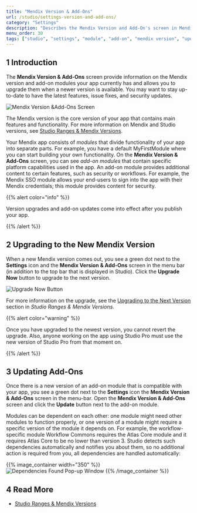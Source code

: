 ```yaml
---
title: "Mendix Version & Add-Ons"
url: /studio/settings-version-and-add-ons/
category: "Settings"
description: "Describes the Mendix Version and Add-On's screen in Mendix Studio."
menu_order: 30
tags: ["studio", "settings", "module", "add-on", "mendix version", "update", "modules"]
---
```


## 1 Introduction

The **Mendix Version & Add-Ons** screen provide information on the Mendix version and add-on modules your app currently has and allows you to upgrade them when a newer version is available. You may want to stay up-to-date to have the latest features, issue fixes, and security updates. 

![Mendix Version &Add-Ons Screen](/attachments/studio/settings/settings-version-and-add-ons/version-and-add-ons-screen.png)

The Mendix version is the core version of your app that contains main features and functionality. For more information on Mendix and Studio versions, see [Studio Ranges & Mendix Versions](/studio/general-versions/).

Your Mendix app consists of *modules* that divide functionality of your app into separate parts. For example, you have a default MyFirstModule where you can start building your own functionality. On the **Mendix Version & Add-Ons** screen, you can see *add-on modules* that contain specific platform capabilities used in the app. An add-on module provides additional content to certain features, such as security or workflows. For example, the Mendix SSO module allows your end-users to sign into the app with their Mendix credentials; this module provides content for security. 

{{% alert color="info" %}} 

Version upgrades and add-on updates come into effect after you publish your app.

{{% /alert %}} 

## 2 Upgrading to the New Mendix Version 

When a new Mendix version comes out, you see a green dot next to the **Settings** icon and the **Mendix Version & Add-Ons** screen in the menu bar (in addition to the top bar that is displayed in Studio). Click the **Upgrade Now** button to upgrade to the next version.

![Upgrade Now Button](/attachments/studio/settings/settings-version-and-add-ons/upgrade-now-button.png)

For more information on the upgrade, see the [Upgrading to the Next Version](/studio/general-versions/#upgrade) section in *Studio Ranges & Mendix Versions*.

{{% alert color="warning" %}} 

Once you have upgraded to the newest version, you cannot revert the upgrade. Also, anyone working on the app using Studio Pro must use the new version of Studio Pro from that moment on.

{{% /alert %}}    

## 3 Updating Add-Ons

Once there is a new version of an add-on module that is compatible with your app, you see a green dot next to the **Settings** icon the **Mendix Version & Add-Ons** screen in the menu-bar. Open the **Mendix Version & Add-Ons** screen and click the **Update** button next to the add-on module. 

Modules can be dependent on each other: one module might need other modules to function properly, or one version of a module might require a specific version of the module it depends on. For example, the workflow-specific module Workflow Commons requires the Atlas Core module and it requires Atlas Core to be no lower than version 3. Studio detects such dependencies automatically and notifies you about them, so no additional action is required from you, all dependencies are handled automatically:

{{% image_container width="350" %}}
![Dependencies Found Pop-up Window](/attachments/studio/settings/settings-version-and-add-ons/dependencies-found.png)
{{% /image_container %}}

## 4 Read More

* [Studio Ranges & Mendix Versions](/studio/general-versions/)
